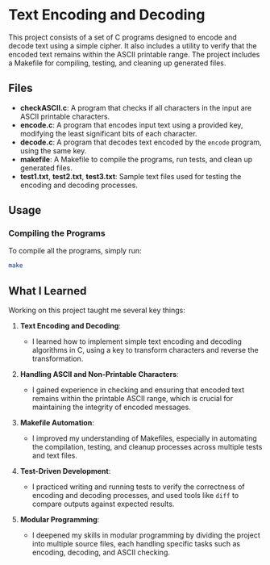 # Text Encoding and Decoding

This project consists of a set of C programs designed to encode and decode text using a simple cipher. It also includes a utility to verify that the encoded text remains within the ASCII printable range. The project includes a Makefile for compiling, testing, and cleaning up generated files.

## Files

- **checkASCII.c**: A program that checks if all characters in the input are ASCII printable characters.
- **encode.c**: A program that encodes input text using a provided key, modifying the least significant bits of each character.
- **decode.c**: A program that decodes text encoded by the `encode` program, using the same key.
- **makefile**: A Makefile to compile the programs, run tests, and clean up generated files.
- **test1.txt**, **test2.txt**, **test3.txt**: Sample text files used for testing the encoding and decoding processes.

## Usage

### Compiling the Programs

To compile all the programs, simply run:

```bash
make
```
## What I Learned

Working on this project taught me several key things:

1. **Text Encoding and Decoding**:
   - I learned how to implement simple text encoding and decoding algorithms in C, using a key to transform characters and reverse the transformation.

2. **Handling ASCII and Non-Printable Characters**:
   - I gained experience in checking and ensuring that encoded text remains within the printable ASCII range, which is crucial for maintaining the integrity of encoded messages.

3. **Makefile Automation**:
   - I improved my understanding of Makefiles, especially in automating the compilation, testing, and cleanup processes across multiple tests and text files.

4. **Test-Driven Development**:
   - I practiced writing and running tests to verify the correctness of encoding and decoding processes, and used tools like `diff` to compare outputs against expected results.

5. **Modular Programming**:
   - I deepened my skills in modular programming by dividing the project into multiple source files, each handling specific tasks such as encoding, decoding, and ASCII checking.
